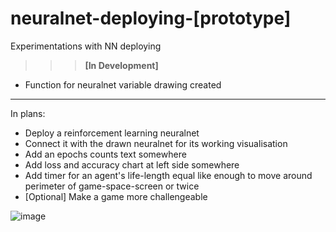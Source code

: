 # neuralnet-deploying-[prototype]
Experimentations with NN deploying

>>> <b>[In Development]</b>

* Function for neuralnet variable drawing created

___
In plans:
* Deploy a reinforcement learning neuralnet
* Connect it with the drawn neuralnet for its working visualisation
* Add an epochs counts text somewhere
* Add loss and accuracy chart at left side somewhere
* Add timer for an agent's life-length equal like enough to move around perimeter of game-space-screen or twice
* [Optional] Make a game more challengeable

![image](https://user-images.githubusercontent.com/109345462/218879112-ac70ff1a-e356-48ea-a55b-55c1719071c9.png)


